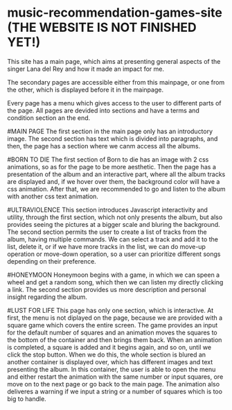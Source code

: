 # music-recommendation-games-site (THE WEBSITE IS NOT FINISHED YET!)

This site has a main page, which aims at presenting general aspects of the singer Lana del Rey and how it made an impact for me. 

The secondary pages are accessible either from this mainpage, or one from the other, which is displayed before it in the mainpage.

Every page has a menu which gives access to the user to different parts of the page. All pages are devided into sections and have a terms and condition section an the end.

#MAIN PAGE
The first section in the main page only has an introductory image. The second section has text which is divided into paragraphs, and then, the page has a section where we canm access all the albums.

#BORN TO DIE
The first section of Born to die has an image with 2 css animations, so as for the page to be more aesthetic. Then the page has a presentation of the album and an interactive part, where all the album tracks are displayed and, if we hover over them, the background color will have a css animation. After that, we are recommended to go and listen to the album with another css text animation.

#ULTRAVIOLENCE
This section introduces Javascript interactivity and utility, through the first section, which not only presents the album, but also provides seeing the pictures at a bigger scale and bluring the background.
The second section permits the user to create a list of tracks from the album, having multiple commands.
We can select a track and add it to the list, delete it, or if we have more tracks in the list, we can do move-up operation or move-down operation, so a user can prioritize different songs depending on their preference.

#HONEYMOON
Honeymoon begins with a game, in which we can speen a wheel and get a random song, which then we can listen my directly clicking a link. 
The second section provides us more description and personal insight regarding the album.

#LUST FOR LIFE
This page has only one section, which is interactive. At first, the menu is not diplayed on the page, because we are provided with a square game which covers the entire screen. 
The game provides an input for the default number of squares and an animation moves the squares to the bottom of the container and then brings them back. When an animation is completed, a square is added and it begins again, and so on, until we click the stop button.
When we do this, the whole section is blured an another container is displayed over, which has different images and text presenting the album. In this container, the user is able to open the menu and either restart the animation with the same number or input squares, ore move on to the next page or go back to the main page. The animation also deliveres a warning if we input a string or a number of squares which is too big to handle.



